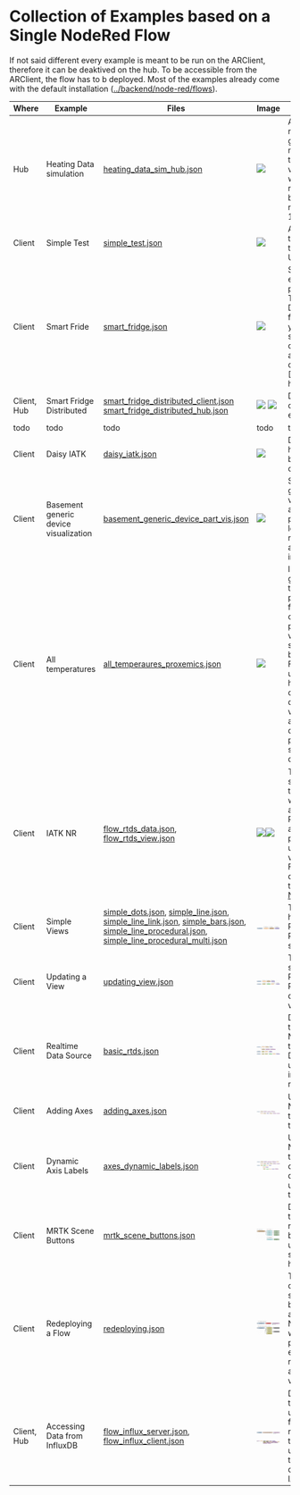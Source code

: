 # Collection of Examples based on a Single NodeRed Flow

If not said different every example is meant to be run on the ARClient, therefore it can be deaktived on the hub. To be accessible from the ARClient, the flow has to b deployed.
Most of the examples already come with the default installation ([../backend/node-red/flows](../backend/node-red/flows)).



| Where | Example | Files | Image | Description |
| --- | --- | --- | --- | --- |
| Hub | Heating Data simulation | [heating_data_sim_hub.json](heating_data_sim_hub.json) | ![](heating_data_sim_hub.jpg) | A number simple random value generator for a numer of topics to test any visualization without the need of real devices. Can be used to copy a real device/sensor 1:1 |
| Client | Simple Test | [simple_test.json](simple_test.json) | ![](simple_test.jpg) | A simple function test creating output to the console or Unity.log |
| Client | Smart Fride | [smart_fridge.json](smart_fridge.json) | ![](smart_fridge.jpg) | Smart Fridge example from the paper. Visualizing Temperature, Distance and Alarm from the sensor. If you dont have the sensor, simply create within another flow fake date as done in [Heating](path to heating)|
| Client, Hub | Smart Fridge Distributed | [smart_fridge_distributed_client.json](smart_fridge_distributed_client.json) [smart_fridge_distributed_hub.json](smart_fridge_distributed_hub.json) | ![](smart_fridge_distributed_client.jpg) ![](smart_fridge_distributed_hub.jpg) | Distributed version on the Smart Fridge example |
|todo|todo|todo|todo|todo|
|Client|Daisy IATK|[daisy_iatk.json](daisy_iatk.json)|![](daisy_iatk.jpg)| Demonstrates on how to create flow based visualization configurations|
|Client|Basement generic device visualization|[basement_generic_device_part_vis.json](basement_generic_device_part_vis.json)|![](basement_generic_device_part_vis.jpg)|Shows how a generically define visualization can be applied to every part of every loaded device or referrent using auto-self initialization.|
|Client|All temperatures|[all_temperaures_proxemics.json](all_temperaures_proxemics.json)|![](all_temperaures_proxemics.jpg)|In this example we gather all temperatures published to MQTT following a common topic-pattern and visualize them in a single Visualization by name. Furthermore, we use the users headpose to calculate the users distance to the visualizaion, which allows us demonstrate proxemics by switching level of detail.|
|Client|IATK NR|[flow_rtds_data.json](all_temperaures_proxemics.json), [flow_rtds_view.json](flow_rtds_view.json)| ![](flow_rtds_data.jpg)![](flow_rtds_view.jpg) | This example uses simulated data from the Heating flow where the data part adds data into the RealtimeDatasource and and the view part creates and update the visualization. Furthermore it demonstrates how to uses RagRug's [NodeRed Package](https://flows.nodered.org/node/@ragrug/ragrug-nodered). |
| Client | Simple Views | [simple_dots.json](simple_dots.json), [simple_line.json](simple_line.json), [simple_line_link.json](simple_line_link.json), [simple_bars.json](simple_bars.json), [simple_line_procedural.json](simple_line_procedural.json), [simple_line_procedural_multi.json](simple_line_procedural_multi.json) | ![](simple_view.png) | Three examples of how to use RagRug's NodeRed Package to create simple views |
| Client | Updating a View | [updating_view.json](updating_view.json) | ![](updating_view.png) | This example shows how to use RagRug's NodeRed Package to dynamically update views. |
| Client | Realtime Data Source | [basic_rtds.json](basic_rtds.json) | ![](basic_rtds.png) | Demonstrates how to use RagRug's NodeRed Package to create a Realtime Data Source and use it to buffer inputs from a high-rate sensor. |
| Client | Adding Axes | [adding_axes.json](adding_axes.json) | ![](adding_axes.png) | Uses RagRug's NodeRed Package to add labelled axes to a scatter plot. |
| Client | Dynamic Axis Labels | [axes_dynamic_labels.json](axes_dynamic_labels.json) | ![](axes_dynamic_labels.png) | Uses RagRug's NodeRed Package to create a  bar chart with dynamically updated labels on the X-Axis. |
| Client | MRTK Scene Buttons | [mrtk_scene_buttons.json](mrtk_scene_buttons.json) | ![](mrtk_scene_buttons.png) | Demonstrates how to spawn responsive scene buttons from MRTK using RagRug's special node handling. |
| Client | Redeploying a Flow | [redeploying.json](redeploying.json) | ![](redeploying.png) | This example consists of node snippets that can be used to redeploy a flow from the NodeRed editor, as well as best-practices on how to ensure smooth redeployment and avoid duplicate views. |
| Client, Hub | Accessing Data from InfluxDB | [flow_influx_server.json](flow_influx_server.json), [flow_influx_client.json](flow_influx_client.json) | ![](influx_server.png) ![](influx_client.png) | Demonstrates how to access InfluxDB using a serverside flow, then send the retrieved data to the RagRug client using MQTT, where the data is displayed using IATK. |
